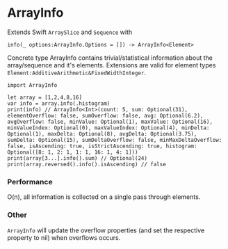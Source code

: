 # ArrayInfo

Extends Swift `ArraySlice` and `Sequence` with

    info(_ options:ArrayInfo.Options = []) -> ArrayInfo<Element>
    
Concrete type ArrayInfo contains trivial/statistical information about the array/sequence and it's elements. Extensions are valid for element types `Element:AdditiveArithmetic&FixedWidthInteger`.

    import ArrayInfo
    
    let array = [1,2,4,8,16]
    var info = array.info(.histogram)
    print(info) // ArrayInfo<Int>(count: 5, sum: Optional(31), elementOverflow: false, sumOverflow: false, avg: Optional(6.2), avgOverflow: false, minValue: Optional(1), maxValue: Optional(16), minValueIndex: Optional(0), maxValueIndex: Optional(4), minDelta: Optional(1), maxDelta: Optional(8), avgDelta: Optional(3.75), sumDelta: Optional(15), sumDeltaOverflow: false, minMaxDeltaOverflow: false, isAscending: true, isStrictAscending: true, histogram: Optional([8: 1, 2: 1, 1: 1, 16: 1, 4: 1]))
    print(array[3...].info().sum) // Optional(24)
    print(array.reversed().info().isAscending) // false

### Performance
O(n), all information is collected on a single pass through elements. 

### Other
`ArrayInfo` will update the overflow properties (and set the respective property to nil) when overflows occurs. 
